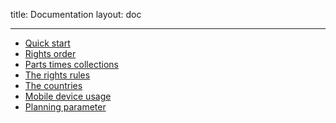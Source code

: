 title: Documentation
layout: doc

---

 - [Quick start](001-quick-start.html) - [Rights order](005-rights-order.html) - [Parts times collections](006-parts-times.html) - [The rights rules](007-rights-rules.html) - [The countries](008-the-countries.html) - [Mobile device usage](009-mobile-device-usage.html) - [Planning parameter](010-planning-parameters.html)
